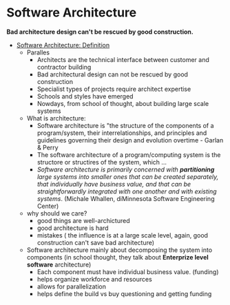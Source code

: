 # Software Architecture

**Bad architecture design can't be rescued by good construction.**

- [Software Architecture: Definition](https://www.coursera.org/learn/software-processes/lecture/gkXeB/software-architecture-definition)
  - Paralles
    - Architects are the technical interface between customer and contractor building <the thing>
    - Bad architectural design can not be rescued by good construction
    - Specialist types of projects require architect expertise
    - Schools and styles have emerged
    - Nowdays, from school of thought, about building large scale systems
  - What is architecture:
    - Software architecture is "the structure of the components of a program/system, their interrelationships, and principles and guidelines governing their design and evolution overtime - Garlan & Perry
    - The software architecture of a program/computing system is the structore or structires of the system, which ...
    - _Software architecture is primarily concerned with **partitioning** large systems into smaller ones that can be created separately, that individually have business value, and that can be straightforwardly integrated with one another and with existing systems_. (Michale Whallen, diMinnesota Software Engineering Center)
  - why should we care?
    - good things are well-archictured
    - good architecture is hard
    - mistakes ( the influence is at a large scale level, again, good construction can't save bad architecture)
  - Software architecture mainly about decomposing the system into components (in school thought, they talk about **Enterprize level software** architecture)
    - Each component must have individual business value. (funding)
    - helps organize workforce and resources
    - allows for parallelization
    - helps define the build vs buy questioning and getting funding
